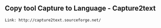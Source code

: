 ## Copy tool Capture to Language - Capture2text

```bash
Link: http://capture2text.sourceforge.net/
```
